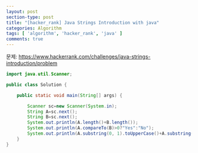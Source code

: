 ```yaml
---
layout: post
section-type: post
title: "[hacker_rank] Java Strings Introduction with java"
categories: Algorithm
tags: [ 'algorithm', 'hacker_rank', 'java' ]
comments: true
---
```


문제:
https://www.hackerrank.com/challenges/java-strings-introduction/problem


``` java
import java.util.Scanner;

public class Solution {

    public static void main(String[] args) {

        Scanner sc=new Scanner(System.in);
        String A=sc.next();
        String B=sc.next();
        System.out.println(A.length()+B.length());
        System.out.println(A.compareTo(B)>0?"Yes":"No");
        System.out.println(A.substring(0, 1).toUpperCase()+A.substring(1, A.length())+" "+B.substring(0, 1).toUpperCase()+B.substring(1, B.length()));
    }
}

```
